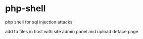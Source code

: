 # php-shell
php shell for sql injection attacks


add to files in host with site admin panel and upload deface page 

